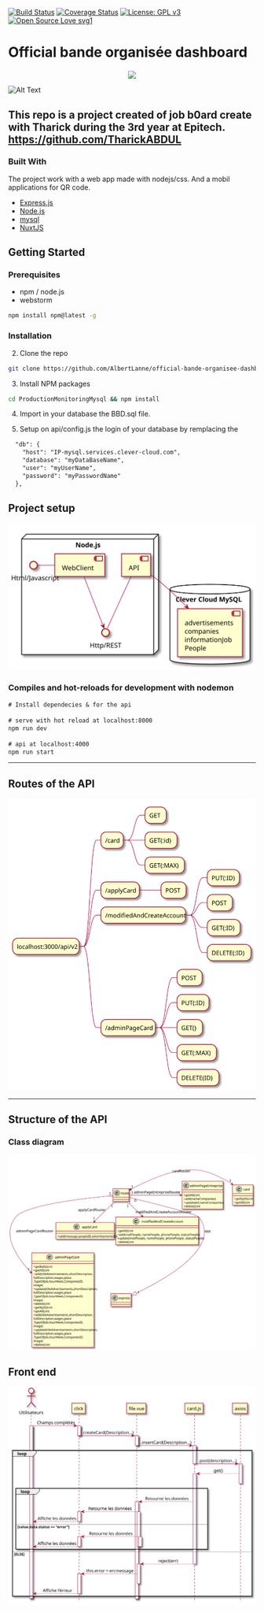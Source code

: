 [![Build Status](http://img.shields.io/travis/badges/badgerbadgerbadger.svg?style=flat-square)](https://travis-ci.org/badges/badgerbadgerbadger)
[![Coverage Status](http://img.shields.io/coveralls/badges/badgerbadgerbadger.svg?style=flat-square)](https://coveralls.io/r/badges/badgerbadgerbadger)
[![License: GPL v3](https://img.shields.io/badge/License-GPLv3-blue.svg)](https://www.gnu.org/licenses/gpl-3.0)
[![Open Source Love svg1](https://badges.frapsoft.com/os/v1/open-source.svg?v=103)](https://github.com/ellerbrock/open-source-badges/)


# Official bande organisée dashboard
<p align="center"><a target="_blank" rel="noopener noreferrer" href="https://camo.githubusercontent.com/06b2f979b4fbab8f1822cab69783700f0afa1f90/68747470733a2f2f6e7578746a732e6f72672f6d6574615f3430302e706e67"><img align="center" src="https://camo.githubusercontent.com/06b2f979b4fbab8f1822cab69783700f0afa1f90/68747470733a2f2f6e7578746a732e6f72672f6d6574615f3430302e706e67" data-canonical-src="https://nuxtjs.org/meta_400.png" style="max-width:100%;"></a></p>


![Alt Text](https://i.imgur.com/JAW0ZuF.gif)

## This repo is a project created of job b0ard create with Tharick during the 3rd year at Epitech. https://github.com/TharickABDUL



### Built With

The project work with a web app made with nodejs/css. And a mobil applications for QR code. 

* [Express.js](https://www.mysql.com/)
* [Node.js](https://www.mysql.com/)
* [mysql](https://www.mysql.com/)
* [NuxtJS](https://nuxtjs.org/)




## Getting Started
### Prerequisites
* npm / node.js
* webstorm

```sh
npm install npm@latest -g
```

### Installation

2. Clone the repo
```sh
git clone https://github.com/AlbertLanne/official-bande-organisee-dashboard.git
```
3. Install NPM packages
```sh
cd ProductionMonitoringMysql && npm install
```
4. Import in your database the BBD.sql file.

5. Setup on api/config.js the login of your database by remplacing the 

```JS
  "db": {
    "host": "IP-mysql.services.clever-cloud.com",
    "database": "myDataBaseName",
    "user": "myUserName",
    "password": "myPasswordName"
  },
```



## Project setup

![Alt text](markdown/structur_bdd_local.svg "routes api")

### Compiles and hot-reloads for development with nodemon

```
# Install dependecies & for the api

# serve with hot reload at localhost:8000
npm run dev

# api at localhost:4000
npm run start

```


---

## Routes of the API

![Alt text](markdown/route.svg "classe api")

---
## Structure of the API
### Class diagram

![Alt text](markdown/apiPOO.svg "routes api")


## Front end

![Alt text](markdown/front.svg "front")

